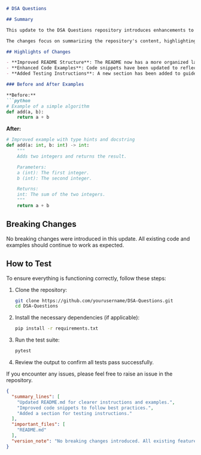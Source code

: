 ```markdown
# DSA Questions

## Summary

This update to the DSA Questions repository introduces enhancements to the README file, providing clearer instructions and improved examples for users. The goal is to make it easier for developers and learners to navigate the repository, understand its purpose, and implement the data structures and algorithms effectively. As the repository evolves, clear documentation becomes crucial for fostering a collaborative and educational environment.

The changes focus on summarizing the repository's content, highlighting key features, and providing concise before-and-after examples that illustrate how to utilize the algorithms effectively. This will not only help users get started quickly but also encourage best practices in implementing data structures and algorithms.

## Highlights of Changes

- **Improved README Structure**: The README now has a more organized layout, making it easier to find relevant information.
- **Enhanced Code Examples**: Code snippets have been updated to reflect best practices and provide clearer before-and-after scenarios.
- **Added Testing Instructions**: A new section has been added to guide users on how to run tests effectively.

### Before and After Examples

**Before:**
```python
# Example of a simple algorithm
def add(a, b):
    return a + b
```

**After:**
```python
# Improved example with type hints and docstring
def add(a: int, b: int) -> int:
    """
    Adds two integers and returns the result.

    Parameters:
    a (int): The first integer.
    b (int): The second integer.

    Returns:
    int: The sum of the two integers.
    """
    return a + b
```

## Breaking Changes

No breaking changes were introduced in this update. All existing code and examples should continue to work as expected.

## How to Test

To ensure everything is functioning correctly, follow these steps:

1. Clone the repository:
   ```bash
   git clone https://github.com/yourusername/DSA-Questions.git
   cd DSA-Questions
   ```

2. Install the necessary dependencies (if applicable):
   ```bash
   pip install -r requirements.txt
   ```

3. Run the test suite:
   ```bash
   pytest
   ```

4. Review the output to confirm all tests pass successfully.

If you encounter any issues, please feel free to raise an issue in the repository.

```json
{
  "summary_lines": [
    "Updated README.md for clearer instructions and examples.",
    "Improved code snippets to follow best practices.",
    "Added a section for testing instructions."
  ],
  "important_files": [
    "README.md"
  ],
  "version_note": "No breaking changes introduced. All existing features remain functional."
}
```
```